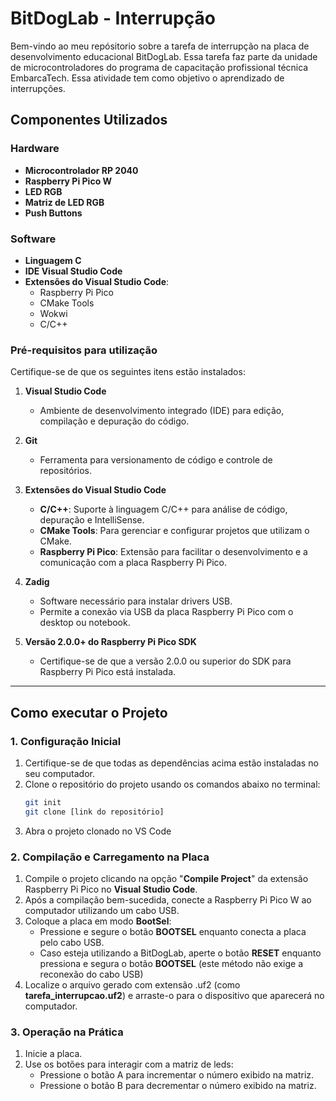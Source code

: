 # BitDogLab - Interrupção

Bem-vindo ao meu repósitorio sobre a tarefa de interrupção na placa de desenvolvimento educacional BitDogLab. Essa tarefa faz parte da unidade de microcontroladores do programa de capacitação profissional técnica EmbarcaTech. Essa atividade tem como objetivo o aprendizado de interrupções.

## Componentes Utilizados

### Hardware
- **Microcontrolador RP 2040**
- **Raspberry Pi Pico W**
- **LED RGB**
- **Matriz de LED RGB**
- **Push Buttons**

### Software
- **Linguagem C**
- **IDE Visual Studio Code**
- **Extensões do Visual Studio Code**:
  - Raspberry Pi Pico
  - CMake Tools
  - Wokwi
  - C/C++

 ### **Pré-requisitos para utilização**
Certifique-se de que os seguintes itens estão instalados:

1. **Visual Studio Code**  
   - Ambiente de desenvolvimento integrado (IDE) para edição, compilação e depuração do código.

2. **Git**  
   - Ferramenta para versionamento de código e controle de repositórios.  

3. **Extensões do Visual Studio Code**  
   - **C/C++**: Suporte à linguagem C/C++ para análise de código, depuração e IntelliSense.  
   - **CMake Tools**: Para gerenciar e configurar projetos que utilizam o CMake.  
   - **Raspberry Pi Pico**: Extensão para facilitar o desenvolvimento e a comunicação com a placa Raspberry Pi Pico.  

4. **Zadig**  
   - Software necessário para instalar drivers USB.  
   - Permite a conexão via USB da placa Raspberry Pi Pico com o desktop ou notebook.  

5. **Versão 2.0.0+ do Raspberry Pi Pico SDK**  
   - Certifique-se de que a versão 2.0.0 ou superior do SDK para Raspberry Pi Pico está instalada.  
---

## **Como executar o Projeto**

### **1. Configuração Inicial**
1. Certifique-se de que todas as dependências acima estão instaladas no seu computador.
2. Clone o repositório do projeto usando os comandos abaixo no terminal:  
   ```bash
   git init
   git clone [link do repositório]
3. Abra o projeto clonado no VS Code

### **2. Compilação e Carregamento na Placa**
1. Compile o projeto clicando na opção "**Compile Project**" da extensão Raspberry Pi Pico no **Visual Studio Code**.
2. Após a compilação bem-sucedida, conecte a Raspberry Pi Pico W ao computador utilizando um cabo USB.
3. Coloque a placa em modo **BootSel**:
   - Pressione e segure o botão **BOOTSEL** enquanto conecta a placa pelo cabo USB.
   - Caso esteja utilizando a BitDogLab, aperte o botão **RESET** enquanto pressiona e segura o botão **BOOTSEL** (este método não exige a reconexão do cabo USB) 
4. Localize o arquivo gerado com extensão .uf2 (como **tarefa_interrupcao.uf2**) e arraste-o para o dispositivo que aparecerá no computador.

### 3. Operação na Prática

1. Inicie a placa.
2. Use os botões para interagir com a matriz de leds:
   - Pressione o botão A para incrementar o número exibido na matriz.
   - Pressione o botão B para decrementar o número exibido na matriz.
